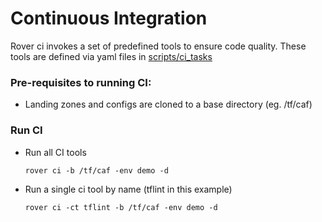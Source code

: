 # Continuous Integration

Rover ci invokes a set of predefined tools to ensure code quality. These tools are defined via yaml files in [scripts/ci_tasks](../scripts/ci_tasks)

### Pre-requisites to running CI:

* Landing zones and configs are cloned to a base directory (eg. /tf/caf)

### Run CI
* Run all CI tools

  ```shell
  rover ci -b /tf/caf -env demo -d
  ```

* Run a single ci tool by name (tflint in this example)

  ```shell
  rover ci -ct tflint -b /tf/caf -env demo -d
  ```
